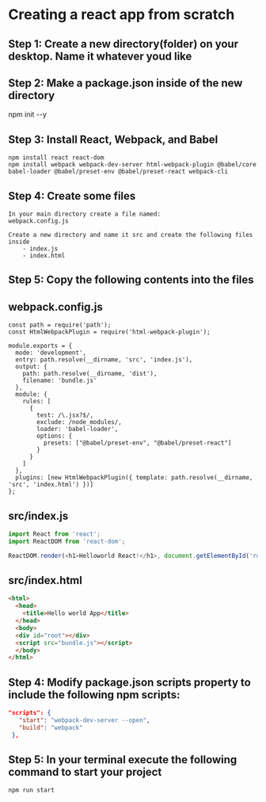 # Creating a react app from scratch

## Step 1: Create a new directory(folder) on your desktop. Name it whatever youd like

## Step 2: Make a package.json inside of the new directory
npm init --y

## Step 3: Install React, Webpack, and Babel
    
```text
npm install react react-dom
npm install webpack webpack-dev-server html-webpack-plugin @babel/core babel-loader @babel/preset-env @babel/preset-react webpack-cli
```

## Step 4: Create some files

    In your main directory create a file named:
    webpack.config.js

    Create a new directory and name it src and create the following files inside
        - index.js
        - index.html
        
## Step 5: Copy the following contents into the files

## webpack.config.js

```text
const path = require('path');
const HtmlWebpackPlugin = require('html-webpack-plugin');

module.exports = {
  mode: 'development',
  entry: path.resolve(__dirname, 'src', 'index.js'),
  output: {
    path: path.resolve(__dirname, 'dist'),
    filename: 'bundle.js'
  },
  module: {
    rules: [
      {
        test: /\.jsx?$/,
        exclude: /node_modules/,
        loader: 'babel-loader',
        options: {
          presets: ["@babel/preset-env", "@babel/preset-react"]
        }
      }
    ]
  },
  plugins: [new HtmlWebpackPlugin({ template: path.resolve(__dirname, 'src', 'index.html') })]
};
```


## src/index.js

```javascript
import React from 'react';
import ReactDOM from 'react-dom';

ReactDOM.render(<h1>Helloworld React!</h1>, document.getElementById('root'));
```

## src/index.html

```html
<html>
  <head>
    <title>Hello world App</title>
  </head>
  <body>
  <div id="root"></div>
  <script src="bundle.js"></script>
  </body>
</html>
```

## Step 4: Modify package.json scripts property to include the following npm scripts:
 
 ```json
 "scripts": {
    "start": "webpack-dev-server --open",
    "build": "webpack"
  },
  ```

## Step 5: In your terminal execute the following command to start your project

```bash
npm run start
```
